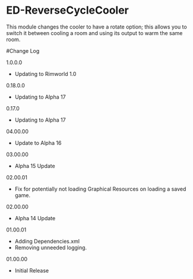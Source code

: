 # ED-ReverseCycleCooler
This module changes the cooler to have a rotate option; this allows you to switch it between cooling a room and using its output to warm the same room.

#Change Log


1.0.0.0
 * Updating to Rimworld 1.0

0.18.0.0
 * Updating to Alpha 17

0.17.0
 * Updating to Alpha 17
  
04.00.00
 * Update to Alpha 16
 
03.00.00
 * Alpha 15 Update
  
02.00.01
 * Fix for potentially not loading Graphical Resources on loading a saved game.
 
02.00.00
 * Alpha 14 Update
 
01.00.01
 * Adding Dependencies.xml
 * Removing unneeded logging.

01.00.00
 * Initial Release
